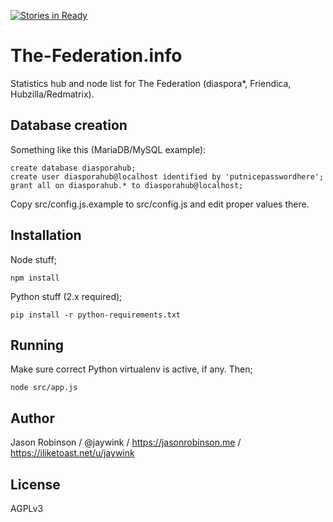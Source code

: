 [![Stories in Ready](https://badge.waffle.io/jaywink/the-federation.info.png?label=ready&title=Ready)](https://waffle.io/jaywink/the-federation.info)
# The-Federation.info

Statistics hub and node list for The Federation (diaspora*, Friendica, Hubzilla/Redmatrix).

## Database creation

Something like this (MariaDB/MySQL example):

    create database diasporahub;
    create user diasporahub@localhost identified by 'putnicepasswordhere';
    grant all on diasporahub.* to diasporahub@localhost;

Copy src/config.js.example to src/config.js and edit proper values there.

## Installation

Node stuff;

    npm install
    
Python stuff (2.x required);

    pip install -r python-requirements.txt

## Running

Make sure correct Python virtualenv is active, if any. Then;

    node src/app.js

## Author

Jason Robinson / @jaywink / https://jasonrobinson.me / https://iliketoast.net/u/jaywink

## License

AGPLv3
